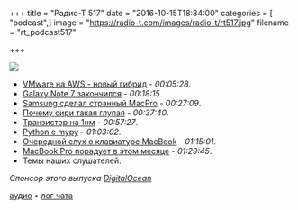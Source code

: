 +++
title = "Радио-Т 517"
date = "2016-10-15T18:34:00"
categories = [ "podcast",]
image = "https://radio-t.com/images/radio-t/rt517.jpg"
filename = "rt_podcast517"

+++

![](https://radio-t.com/images/radio-t/rt517.jpg)

- [VMware на AWS - новый гибрид](https://techcrunch.com/2016/10/13/vmware-cloud-on-aws/) - *00:05:28*.
- [Galaxy Note 7 закончился](http://www.theverge.com/2016/10/11/13202608/samsung-galaxy-note-7-discontinued) - *00:18:15*.
- [Samsung сделал странный MacPro](http://arstechnica.com/gadgets/2016/10/samsung-introduces-its-own-high-end-cylindrical-desktop-computer/) - *00:27:09*.
- [Почему сири такая глупая](http://www.recode.net/2016/10/12/13251618/mossberg-apple-siri-digital-assistant-dumb) - *00:37:40*.
- [Транзистор на 1нм](http://www.popularmechanics.com/technology/a23353/1nm-transistor-gate/) - *00:57:27*.
- [Python с mypy](http://blog.zulip.org/2016/10/13/static-types-in-python-oh-mypy/) - *01:03:02*.
- [Очередной слух о клавиатуре MacBook](http://www.trustedreviews.com/news/apple-new-macbook-keyboard-design-leaked-sonder) - *01:15:01*.
- [MacBook Pro порадует в этом месяце](http://www.inquisitr.com/3596687/macbook-pro-2016-produces-huge-excitement-during-alleged-release-month/) - *01:29:45*.
- Темы наших слушателей.

_Спонсор этого выпуска [DigitalOcean](https://www.digitalocean.com)_

[аудио](http://cdn.radio-t.com/rt_podcast517.mp3) • [лог чата](http://chat.radio-t.com/logs/radio-t-517.html)
<audio src="http://cdn.radio-t.com/rt_podcast517.mp3" preload="none"></audio>